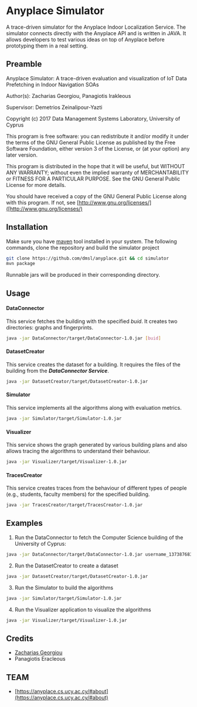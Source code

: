 Anyplace Simulator
================

A trace-driven simulator for the Anyplace Indoor Localization Service. 
The simulator connects directly with the Anyplace API and is written in JAVA. 
It allows developers to test various ideas on top of Anyplace before prototyping them in a real setting.

Preamble
---
Anyplace Simulator:  A trace-driven evaluation and visualization of IoT Data Prefetching in Indoor Navigation SOAs

Author(s): Zacharias Georgiou, Panagiotis Irakleous

Supervisor: Demetrios Zeinalipour-Yazti

Copyright (c) 2017 Data Management Systems Laboratory, University of Cyprus

This program is free software: you can redistribute it and/or modify it under the terms of the GNU General Public
License as published by the Free Software Foundation, either version 3 of the License, or (at your option) any later
version.

This program is distributed in the hope that it will be useful, but WITHOUT ANY WARRANTY; without even the implied
warranty of MERCHANTABILITY or FITNESS FOR A PARTICULAR PURPOSE. See the GNU General Public License for more details.

You should have received a copy of the GNU General Public License along with this program.
If not, see [http://www.gnu.org/licenses/]([http://www.gnu.org/licenses/)


Installation
----
Make sure you have [maven](https://maven.apache.org/) tool installed in your system. 
The following commands, clone the repository and build the simulator project
```bash
git clone https://github.com/dmsl/anyplace.git && cd simulator
mvn package
```
Runnable jars will be produced in their corresponding directory.

Usage
---

#### DataConnector

This service fetches the building with the specified _buid_. It 
creates two directories: graphs and fingerprints.
```bash
java -jar DataConnector/target/DataConnector-1.0.jar [buid]


```

#### DatasetCreator

This service creates the dataset for a building. 
It requires the files of the building from the **_DataConnector Service_**. 

```bash
java -jar DatasetCreator/target/DatasetCreator-1.0.jar

```
#### Simulator

This service implements all the algorithms along with evaluation metrics.
```bash
java -jar Simulator/target/Simulator-1.0.jar

```

#### Visualizer
This service shows the graph generated by various building plans and also allows tracing 
the algorithms to understand their behaviour.

```bash
java -jar Visualizer/target/Visualizer-1.0.jar

```
#### TracesCreator

This service creates traces from the behaviour of different types of people (e.g., students, faculty members)
 for the specified building.  
```bash
java -jar TracesCreator/target/TracesCreator-1.0.jar

```


Examples
---

1. Run the DataConnector to fetch the Computer Science building of the University of Cyprus:
```bash
java -jar DataConnector/target/DataConnector-1.0.jar username_1373876832005
```

2. Run the DatasetCreator to create a dataset
```bash
java -jar DatasetCreator/target/DatasetCreator-1.0.jar
```

3. Run the Simulator to build the algorithms
```bash
java -jar Simulator/target/Simulator-1.0.jar
```

4. Run the Visualizer application to visualize the algorithms
```bash
java -jar Visualizer/target/Visualizer-1.0.jar

```

Credits
---
* [Zacharias Georgiou](https://cs.ucy.ac.cy/~zgeorg03)
* Panagiotis Eracleous

TEAM
---
* [https://anyplace.cs.ucy.ac.cy/#about](https://anyplace.cs.ucy.ac.cy/#about)